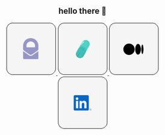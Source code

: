<h2 align="center">hello there 👋</h2>

<p align="center">
  <a href="mailto:alexbisag@pm.me">
    <img src="./assets/img/proton.png">
  </a>
  <a href="https://encapsulated.dev" target="_blank">
    <img src="./assets/img/encapsulated.png">
  </a>
  <a href="https://medium.com/@axbg" target="_blank">
    <img src="./assets/img/medium.png">
  </a>
  <a href="https://www.linkedin.com/in/axbg/" target="_blank">
    <img src="./assets/img/linked.png">
  </a>
</p>

